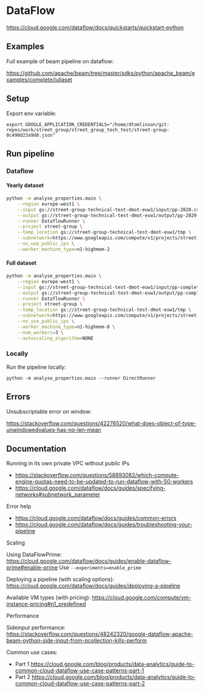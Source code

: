 # DataFlow

<https://cloud.google.com/dataflow/docs/quickstarts/quickstart-python>

## Examples

Full example of beam pipeline on dataflow:

<https://github.com/apache/beam/tree/master/sdks/python/apache_beam/examples/complete/juliaset>

## Setup

Export env variable:

`export GOOGLE_APPLICATION_CREDENTIALS="/home/dtomlinson/git-repos/work/street_group/street_group_tech_test/street-group-0c490d23a9d0.json"`

## Run pipeline

### Dataflow

#### Yearly dataset

```bash
python -m analyse_properties.main \
    --region europe-west1 \
    --input gs://street-group-technical-test-dmot-euw1/input/pp-2020.csv \
    --output gs://street-group-technical-test-dmot-euw1/output/pp-2020 \
    --runner DataflowRunner \
    --project street-group \
    --temp_location gs://street-group-technical-test-dmot-euw1/tmp \
    --subnetwork=https://www.googleapis.com/compute/v1/projects/street-group/regions/europe-west1/subnetworks/europe-west-1-dataflow \
    --no_use_public_ips \
    --worker_machine_type=n1-highmem-2
```

#### Full dataset

```bash
python -m analyse_properties.main \
    --region europe-west1 \
    --input gs://street-group-technical-test-dmot-euw1/input/pp-complete.csv \
    --output gs://street-group-technical-test-dmot-euw1/output/pp-complete \
    --runner DataflowRunner \
    --project street-group \
    --temp_location gs://street-group-technical-test-dmot-euw1/tmp \
    --subnetwork=https://www.googleapis.com/compute/v1/projects/street-group/regions/europe-west1/subnetworks/europe-west-1-dataflow \
    --no_use_public_ips \
    --worker_machine_type=n1-highmem-8 \
    --num_workers=3 \
    --autoscaling_algorithm=NONE
```

### Locally

Run the pipeline locally:

`python -m analyse_properties.main --runner DirectRunner`

## Errors

Unsubscriptable error on window:

<https://stackoverflow.com/questions/42276520/what-does-object-of-type-unwindowedvalues-has-no-len-mean>

## Documentation

Running in its own private VPC without public IPs

- <https://stackoverflow.com/questions/58893082/which-compute-engine-quotas-need-to-be-updated-to-run-dataflow-with-50-workers>
- <https://cloud.google.com/dataflow/docs/guides/specifying-networks#subnetwork_parameter>

Error help

- <https://cloud.google.com/dataflow/docs/guides/common-errors>
- <https://cloud.google.com/dataflow/docs/guides/troubleshooting-your-pipeline>

Scaling

Using DataFlowPrime: <https://cloud.google.com/dataflow/docs/guides/enable-dataflow-prime#enable-prime>
Use `--experiments=enable_prime`

Deploying a pipeline (with scaling options): <https://cloud.google.com/dataflow/docs/guides/deploying-a-pipeline>

Available VM types (with pricing): <https://cloud.google.com/compute/vm-instance-pricing#n1_predefined>

Performance

Sideinput performance: <https://stackoverflow.com/questions/48242320/google-dataflow-apache-beam-python-side-input-from-pcollection-kills-perform>

Common use cases:

- Part 1 <https://cloud.google.com/blog/products/data-analytics/guide-to-common-cloud-dataflow-use-case-patterns-part-1>
- Part 2 <https://cloud.google.com/blog/products/data-analytics/guide-to-common-cloud-dataflow-use-case-patterns-part-2>
